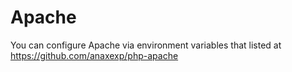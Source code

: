 # Apache

You can configure Apache via environment variables that listed at https://github.com/anaxexp/php-apache